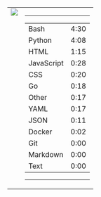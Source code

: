 
<table><tr>
<td valign="top">
  <img src="https://wakatime.com/share/@Aperture/0cd21d5d-ac4f-458d-9c71-d06f479c1297.png" />
</td>

<td valign="top">
  <hr>
  <table>
    <tr><td>Bash</td><td>4:30</td></tr><tr><td>Python</td><td>4:08</td></tr><tr><td>HTML</td><td>1:15</td></tr><tr><td>JavaScript</td><td>0:28</td></tr><tr><td>CSS</td><td>0:20</td></tr><tr><td>Go</td><td>0:18</td></tr><tr><td>Other</td><td>0:17</td></tr><tr><td>YAML</td><td>0:17</td></tr><tr><td>JSON</td><td>0:11</td></tr><tr><td>Docker</td><td>0:02</td></tr><tr><td>Git</td><td>0:00</td></tr><tr><td>Markdown</td><td>0:00</td></tr><tr><td>Text</td><td>0:00</td></tr>
  </table>
  <hr>
</td>
</tr></table>

